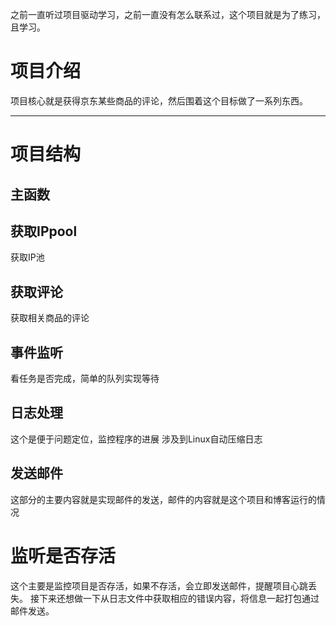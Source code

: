 
之前一直听过项目驱动学习，之前一直没有怎么联系过，这个项目就是为了练习，且学习。
# 项目介绍
项目核心就是获得京东某些商品的评论，然后围着这个目标做了一系列东西。

---
# 项目结构

## 主函数

## 获取IPpool
获取IP池

## 获取评论
获取相关商品的评论
## 事件监听
看任务是否完成，简单的队列实现等待

## 日志处理
这个是便于问题定位，监控程序的进展
涉及到Linux自动压缩日志

## 发送邮件
这部分的主要内容就是实现邮件的发送，邮件的内容就是这个项目和博客运行的情况

# 监听是否存活
这个主要是监控项目是否存活，如果不存活，会立即发送邮件，提醒项目心跳丢失。
接下来还想做一下从日志文件中获取相应的错误内容，将信息一起打包通过邮件发送。
